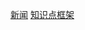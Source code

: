 <a href="https://sunmyk.github.io/source/new1_file.html">新闻</a>
<a href="https://sunmyk.github.io/source/new2_file.html">知识点框架</a>
